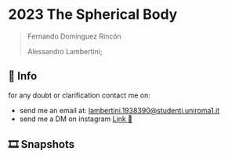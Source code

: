 # 2023 The Spherical Body

> Fernando Domínguez Rincón
>
> Alessandro Lambertini;

## 🙋 Info

for any doubt or clarification contact me on:

- send me an email at: lambertini.1938390@studenti.uniroma1.it
- send me a DM on instagram [Link 🔗](https://www.instagram.com/lambertinialessandro/)

## 🎞️ Snapshots

<!--
<p align="center">
    <img src="./READMEimages/_.png" style="width: 800px; height: 300px"></img>
    <br>
    👷 WIP 👷
</p>
-->
